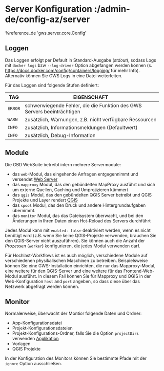 # Server Konfiguration :/admin-de/config-az/server

%reference_de 'gws.server.core.Config'

## Loggen

Das Loggen erfolgt per Default in Standard-Ausgabe (*stdout*), sodass Logs mit ``docker logs`` bzw ``--log-driver`` Option abgefangen werden können (s. https://docs.docker.com/config/containers/logging/ für mehr Info). Alternativ können Sie GWS Logs in eine Datei weiterleiten.

Für das Loggen sind folgende Stufen definiert:


| TAG | EIGENSCHAFT |
|---|---|
| ``ERROR`` | schwerwiegende Fehler, die die Funktion des GWS Servers beeinträchtigen |
| ``WARN`` | zusätzlich, Warnungen, z.B. nicht verfügbare Ressourcen |
| ``INFO`` | zusätzlich, Informationsmeldungen (Defaultwert) |
| ``INFO`` | zusätzlich, Debug-Information |

## Module

Die GBD WebSuite betreibt intern mehrere Servermodule:

- das ``web``-Modul, das eingehende Anfragen entgegennimmt und versendet [Web Server](/admin-de/config-az/web)
- das ``mapproxy`` Modul, das den gebündelten MapProxy ausführt und sich um externe Quellen, Caching und Umprojizieren kümmert
- das ``qgis`` Modul, das den gebündelten QGIS Server betreibt und QGIS Projekte und Layer rendert [QGIS](/admin-de/intro/concepts)
- das ``spool`` Modul, das den Druck und andere Hintergrundaufgaben übernimmt.
- das ``monitor`` Modul, das das Dateisystem überwacht, und bei den Änderungen in Ihren Daten einen Hot-Reload des Servers durchführt

Jedes Modul kann mit ``enabled: false`` deaktiviert werden, wenn es nicht benötigt wird (z.B. wenn Sie keine QGIS-Projekte verwenden, brauchen Sie den QGIS-Server nicht auszuführen). Sie können auch die Anzahl der *Prozessen* (``worker``) konfigurieren, die jedes Modul verwenden darf.

Für Hochlast-Workflows ist es auch möglich, verschiedene Module auf verschiedenen physikalischen Maschinen zu betreiben. Beispielsweise können Sie eine GWS-Installation einrichten, die nur das Mapproxy-Modul, eine weitere für den QGIS-Server und eine weitere für das Frontend-Web-Modul ausführt. In diesem Fall können Sie für Mapproxy und QGIS in der Web-Konfiguration ``host`` and ``port`` angeben, so dass diese über das Netzwerk abgefragt werden können.

## Monitor

Normalerweise, überwacht der Montior folgende Daten und Ordner:

- App-Konfigurationsdatei
- Projekt-Konfigurationsdateien
- Projekt-Konfigurations-Ordner, falls Sie die Option ``projectDirs`` verwenden [Applikation](/admin-de/config-az/app)
- Vorlagen
- QGIS Projekte

In der Konfiguration des Monitors können Sie bestimmte Pfade mit der ``ignore`` Option ausschließen.

